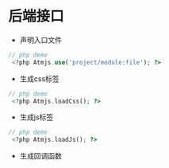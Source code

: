 # 后端接口

* 声明入口文件
```php
// php demo
 <?php Atmjs.use('project/module:file'); ?>
 ```
* 生成css标签

```php
// php demo
 <?php Atmjs.loadCss(); ?>
 ```
 
* 生成js标签

```php
// php demo
 <?php Atmjs.loadJs(); ?>
 ```
 
* 生成回调函数